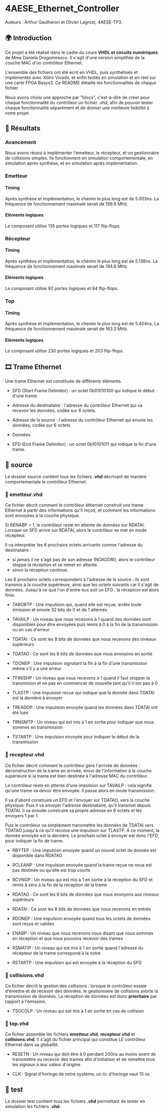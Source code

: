 # 4AESE_Ethernet_Controller

Auteurs : Arthur Gautheron et Olivier Lagrost, 4AESE-TP3.

## 🌍 Introduction
Ce projet a été réalisé dans le cadre du cours **VHDL et circuits numériques** de Mme Daniela Dragomirescu. Il s'agit d'une version simplifiée de la couche MAC d'un contrôleur Ethernet. 

L'ensemble des fichiers ont été écrit en VHDL, puis synthétisés et implémentés avec Xilinx Vivado, et enfin testés en simulation et en réel sur une carte FPGA Basys3. Ce README détaille les fonctionnalités de chaque fichier.

Nous avons choisi une approche par "blocs", c'est-à-dire de créer pour chaque fonctionnalité du contrôleur un fichier .vhd, afin de pouvoir tester chaque fonctionnalité séparément et de donner une meilleure lisibilité à notre projet.

## 🧪 Résultats

### Avancement

Nous avons réussi à implémenter l'émetteur, le récepteur, et un gestionnaire de collisions simples. Ils fonctionnent en simulation comportementale, en simulation après synthèse, et en simulation après implémentation.

### Emetteur

#### Timing

Après synthèse et implémentation, le chemin le plus long est de 5.003ns. La fréquence de fonctionnement maximale serait de 199.9 MHz.

#### Eléments logiques 

Le composant utilise 135 portes logiques et 117 flip-flops.

### Récepteur

#### Timing

Après synthèse et implémentation, le chemin le plus long est de 5.138ns. La fréquence de fonctionnement maximale serait de 194.6 MHz.

#### Eléments logiques 

Le composant utilise 92 portes logiques et 84 flip-flops.

### Top

#### Timing

Après synthèse et implémentation, le chemin le plus long est de 5.454ns. La fréquence de fonctionnement maximale serait de 183.3 MHz.

#### Eléments logiques 

Le composant utilise 230 portes logiques et 203 flip-flops.

## 🎞️ Trame Ethernet

Une trame Ethernet est constituée de différents éléments.

- SFD (Start Frame Delimitor) : un octet 0b01010100 qui indique le début d'une trame.

- Adresse du destinataire : l'adresse du contrôleur Ethernet qui va recevoir les données, codée sur 6 octets.

- Adresse de la source : l'adresse du contrôleur Ethernet qui envoie les données, codée sur 6 octets.

- Données

- EFD  (End Frame Delimitor) : un octet 0b10101011 qui indique la fin d'une trame.

## 📁 source
Le dossier source contient tous les fichiers **.vhd** décrivant de manière comportementale le contrôleur Ethernet.

### 📄 emetteur.vhd
Ce fichier décrit comment le contrôleur éthernet construit une trame Ethernet à partir des informations qu'il reçoit, et comment les informations sont envoyées à la couche physique. 

Si RENABP = 1, le contrôleur reste en attente de données sur RDATAI. Lorsque un SFD arrive sur RDATAI, alors le contrôleur se met en mode récepteur.

Il va interpréter les 6 prochains octets arrivants comme l'adresse du destinataire : 
- si jamais il ne s'agit pas de son adresse (NOADDRI), alors le contrôleur stoppe la réception et se remet en attente.
- sinon la réception continue.

Les 6 prochains octets correspondent à l'adresse de la source : ils sont transmis à la couche supérieure, ainsi que les octets suivants car il s'agit de données. Jusqu'à ce que l'un d'entre eux soit un EFD : la réception est alors finie.

- TABORTP : Une impulsion qui, quand elle est reçue, arrête toute émission et envoie 32 bits de 0 et de 1 alternés

- TAVAILP : Un niveau que nous recevons à 1 quand des données sont disponibles pour être envoyées puis remis à 0 à la fin de la transmission ou en cas d'erreur

- TDATAI : Ce sont les 8 bits de données que nous recevons des niveaux supérieurs

- TDATAO : Ce sont les 8 bits de données que nous envoyons en sortie

- TDONEP : Une impulsion signalant la fin à la fin d'une transmission même s'il y a une erreur

- TFINISHP : Un niveau que nous recevons à 1 quand il faut stopper la transmision et ne pas en commencer de nouvelle tant qu'il n'est pas à 0

- TLASTP : Une impulsion recue qui indique que la donnée dans TDATAI est la dernière à envoyer

- TREADDP : Une impulsion envoyée quand les données dasn TDATAI ont été lues

- TRNSMTP : Un niveau qui est mis à 1 en sortie pour indiquer que nous sommes en transmission 

- TSTARTP : Une impulsion envoyée pour indiquer le début de la transmission 

### 📄 recepteur.vhd
Ce fichier décrit comment le contrôleur gère l'arrivée de données : déconstruction de la trame en arrivée, envoi de l'information à la couche supérieure si la trame est bien destinée à l'adresse MAC du contrôleur.

Le contrôleur reste en attente d'une impulsion sur TAVAILP : cela signifie qu'une trame va devoir être envoyée. Il passe alors en mode transmission.

Il va d'abord construire un EFD et l'envoyer sur TDATAO, vers la couche physique. Puis il va envoyer l'adresse destinataire, qu'il transmet depuis TDATAI. Il va ensuite construire sa propre adresse en 6 octets et les envoyers 1 par 1.
 
Puis le contrôleur va simplement transmettre les données de TDATAI vers TDATAO jusqu'à ce qu'il recoive une impulsion sur TLASTP. 
A ce moment, la donnée envoyée est la dernière. Le prochain octet à envoyer est donc l'EFD, pour indiquer la fin de trame.

- RBYTEP : Une impulsion envoyée quand un nouvel octet de donnée est disponible dans RDATAO

- RCLEANP : Une impulsion envoyée quand la trame reçue ne nous est pas destinée ou qu'elle est trop courte

- RCVNGP : Un niveau qui est mis à 1 en sortie à la réception du SFD et remis à zéro à la fin de la réception de la trame

- RDATAO : Ce sont les 8 bits de données que nous envoyons aux niveaux supérieurs

- RDATAI : Ce sont les 8 bits de données que nous recevons en entrée

- RDONEP : Une impulsion envoyée quand tous les octets de données sont reçus et valides

- ENABP : Un niveau que nous recevons nous disant que nous sommes en réception et que nous pouvons recevoir des trames

- RSMATIP : Un niveau qui est mis à 1 en sortie quand l'adresse du récepteur de la trame correspond à la notre

- RSTARTP : Une impulsion qui est envoyée à la réception du SFD 

### 📄 collisions.vhd
Ce fichier décrit la gestion des collisions : lorsque le contrôleur essaie d'émettre et de recevoir des données, le gestionnaire de collisions avorte la transmission de données. La réception de données est donc **prioritaire** par rapport à l'émission.

- TSOCOLP : Un niveau qui est mis à 1 en sortie en cas de collision

### 📄 top.vhd
Ce fichier assemble les fichiers **emetteur.vhd**, **recepteur.vhd** et **collisions.vhd**. Il s'agit du fichier principal qui constitue LE contrôleur Ethernet dans sa globalité.

- RESETN : Un niveau qui doit être à 0 pendant 200ns au moins avant de transmettre ou recevoir des trames afin d'initialiser et de remettre tous les signaux à leur valeur d'origine

- CLK : Signal d'horloge de notre système, un tic d'horloge vaut 10 ns 

## 📁 test
Le dossier test contient tous les fichiers **.vhd** permettant de tester en simulation les fichiers **.vhd**.


